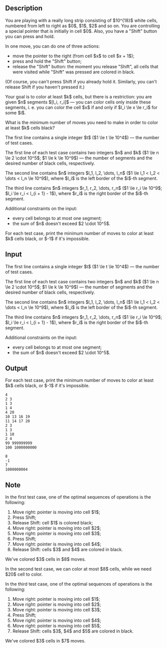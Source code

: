 ## Description

<div><p>You are playing with a really long strip consisting of $10^{18}$ white cells, numbered from left to right as $0$, $1$, $2$ and so on. You are controlling a special pointer that is initially in cell $0$. Also, you have a "Shift" button you can press and hold.</p><p>In one move, you can do one of three actions: </p><ul> <li> move the pointer to the right (from cell $x$ to cell $x + 1$); </li><li> press and hold the "Shift" button; </li><li> release the "Shift" button: the moment you release "Shift", all cells that were visited while "Shift" was pressed are colored in black. </li></ul> (Of course, you can't press Shift if you already hold it. Similarly, you can't release Shift if you haven't pressed it.)<p>Your goal is to color at least $k$ cells, but there is a restriction: you are given $n$ segments $[l_i, r_i]$&nbsp;— you can color cells only inside these segments, i.&nbsp;e. you can color the cell $x$ if and only if $l_i \le x \le r_i$ for some $i$.</p><p>What is the minimum number of moves you need to make in order to color at least $k$ cells black?</p></div><div class="input-specification"><p>The first line contains a single integer $t$ ($1 \le t \le 10^4$)&nbsp;— the number of test cases.</p><p>The first line of each test case contains two integers $n$ and $k$ ($1 \le n \le 2 \cdot 10^5$; $1 \le k \le 10^9$)&nbsp;— the number of segments and the desired number of black cells, respectively.</p><p>The second line contains $n$ integers $l_1, l_2, \dots, l_n$ ($1 \le l_1 &lt; l_2 &lt; \dots &lt; l_n \le 10^9$), where $l_i$ is the left border of the $i$-th segment.</p><p>The third line contains $n$ integers $r_1, r_2, \dots, r_n$ ($1 \le r_i \le 10^9$; $l_i \le r_i &lt; l_{i + 1} - 1$), where $r_i$ is the right border of the $i$-th segment.</p><p>Additional constraints on the input:</p><ul> <li> every cell belongs to at most one segment; </li><li> the sum of $n$ doesn't exceed $2 \cdot 10^5$. </li></ul></div><div class="output-specification"><p>For each test case, print the minimum number of moves to color at least $k$ cells black, or $-1$ if it's impossible.</p></div>

## Input

<p>The first line contains a single integer $t$ ($1 \le t \le 10^4$)&nbsp;— the number of test cases.</p><p>The first line of each test case contains two integers $n$ and $k$ ($1 \le n \le 2 \cdot 10^5$; $1 \le k \le 10^9$)&nbsp;— the number of segments and the desired number of black cells, respectively.</p><p>The second line contains $n$ integers $l_1, l_2, \dots, l_n$ ($1 \le l_1 &lt; l_2 &lt; \dots &lt; l_n \le 10^9$), where $l_i$ is the left border of the $i$-th segment.</p><p>The third line contains $n$ integers $r_1, r_2, \dots, r_n$ ($1 \le r_i \le 10^9$; $l_i \le r_i &lt; l_{i + 1} - 1$), where $r_i$ is the right border of the $i$-th segment.</p><p>Additional constraints on the input:</p><ul> <li> every cell belongs to at most one segment; </li><li> the sum of $n$ doesn't exceed $2 \cdot 10^5$. </li></ul>

## Output

<p>For each test case, print the minimum number of moves to color at least $k$ cells black, or $-1$ if it's impossible.</p>





```input1|2,3,4,8,9,10
4
2 3
1 3
1 4
4 20
10 13 16 19
11 14 17 20
2 3
1 3
1 10
2 4
99 999999999
100 1000000000
```




```output1
8
-1
7
1000000004
```



## Note

<p>In the first test case, one of the optimal sequences of operations is the following: </p><ol> <li> Move right: pointer is moving into cell $1$; </li><li> Press Shift; </li><li> Release Shift: cell $1$ is colored black; </li><li> Move right: pointer is moving into cell $2$; </li><li> Move right: pointer is moving into cell $3$; </li><li> Press Shift; </li><li> Move right: pointer is moving into cell $4$; </li><li> Release Shift: cells $3$ and $4$ are colored in black. </li></ol> We've colored $3$ cells in $8$ moves.<p>In the second test case, we can color at most $8$ cells, while we need $20$ cell to color.</p><p>In the third test case, one of the optimal sequences of operations is the following: </p><ol> <li> Move right: pointer is moving into cell $1$; </li><li> Move right: pointer is moving into cell $2$; </li><li> Move right: pointer is moving into cell $3$; </li><li> Press Shift; </li><li> Move right: pointer is moving into cell $4$; </li><li> Move right: pointer is moving into cell $5$; </li><li> Release Shift: cells $3$, $4$ and $5$ are colored in black. </li></ol> We've colored $3$ cells in $7$ moves.
